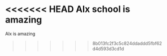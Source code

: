 <<<<<<< HEAD
Alx school is amazing
=======
Alx is amazing
>>>>>>> 8b013fc2f3c5c824ddaddd5fbf62d4d593d3cd1d
